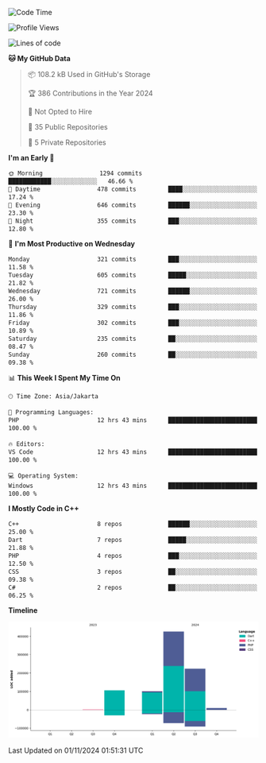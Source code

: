 <!--START_SECTION:waka-->
![Code Time](http://img.shields.io/badge/Code%20Time-250%20hrs%2036%20mins-blue)

![Profile Views](http://img.shields.io/badge/Profile%20Views-0-blue)

![Lines of code](https://img.shields.io/badge/From%20Hello%20World%20I%27ve%20Written-863.4%20thousand%20lines%20of%20code-blue)

**🐱 My GitHub Data** 

> 📦 108.2 kB Used in GitHub's Storage 
 > 
> 🏆 386 Contributions in the Year 2024
 > 
> 🚫 Not Opted to Hire
 > 
> 📜 35 Public Repositories 
 > 
> 🔑 5 Private Repositories 
 > 
**I'm an Early 🐤** 

```text
🌞 Morning                1294 commits        ████████████░░░░░░░░░░░░░   46.66 % 
🌆 Daytime                478 commits         ████░░░░░░░░░░░░░░░░░░░░░   17.24 % 
🌃 Evening                646 commits         ██████░░░░░░░░░░░░░░░░░░░   23.30 % 
🌙 Night                  355 commits         ███░░░░░░░░░░░░░░░░░░░░░░   12.80 % 
```
📅 **I'm Most Productive on Wednesday** 

```text
Monday                   321 commits         ███░░░░░░░░░░░░░░░░░░░░░░   11.58 % 
Tuesday                  605 commits         █████░░░░░░░░░░░░░░░░░░░░   21.82 % 
Wednesday                721 commits         ██████░░░░░░░░░░░░░░░░░░░   26.00 % 
Thursday                 329 commits         ███░░░░░░░░░░░░░░░░░░░░░░   11.86 % 
Friday                   302 commits         ███░░░░░░░░░░░░░░░░░░░░░░   10.89 % 
Saturday                 235 commits         ██░░░░░░░░░░░░░░░░░░░░░░░   08.47 % 
Sunday                   260 commits         ██░░░░░░░░░░░░░░░░░░░░░░░   09.38 % 
```


📊 **This Week I Spent My Time On** 

```text
🕑︎ Time Zone: Asia/Jakarta

💬 Programming Languages: 
PHP                      12 hrs 43 mins      █████████████████████████   100.00 % 

🔥 Editors: 
VS Code                  12 hrs 43 mins      █████████████████████████   100.00 % 

💻 Operating System: 
Windows                  12 hrs 43 mins      █████████████████████████   100.00 % 
```

**I Mostly Code in C++** 

```text
C++                      8 repos             ██████░░░░░░░░░░░░░░░░░░░   25.00 % 
Dart                     7 repos             █████░░░░░░░░░░░░░░░░░░░░   21.88 % 
PHP                      4 repos             ███░░░░░░░░░░░░░░░░░░░░░░   12.50 % 
CSS                      3 repos             ██░░░░░░░░░░░░░░░░░░░░░░░   09.38 % 
C#                       2 repos             ██░░░░░░░░░░░░░░░░░░░░░░░   06.25 % 
```



**Timeline**

![Lines of Code chart](https://raw.githubusercontent.com/PradiptaAhmad/PradiptaAhmad/main/assets/bar_graph.png)


 Last Updated on 01/11/2024 01:51:31 UTC
<!--END_SECTION:waka-->
